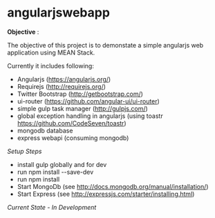 # angularjswebapp

**Objective** :

The objective of this project is to demonstate a simple angularjs web application using MEAN Stack. 

Currently it includes following:
- Angularjs (https://angularjs.org/)
- Requirejs (http://requirejs.org/)
- Twitter Bootstrap (http://getbootstrap.com/)
- ui-router (https://github.com/angular-ui/ui-router)
- simple gulp task manager (http://gulpjs.com/)
- global exception handling in angularjs (using toastr https://github.com/CodeSeven/toastr)
- mongodb database
- express webapi (consuming mongodb)

*Setup Steps*
- install gulp globally and for dev
- run npm install --save-dev
- run npm install
- Start MongoDb (see http://docs.mongodb.org/manual/installation/)
- Start Express (see http://expressjs.com/starter/installing.html)

<more to follow>

*Current State - In Development* 
